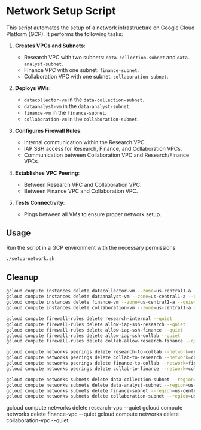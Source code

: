 # Network Setup Script

This script automates the setup of a network infrastructure on Google Cloud Platform (GCP). It performs the following tasks:

1. **Creates VPCs and Subnets**:
   - Research VPC with two subnets: `data-collection-subnet` and `data-analyst-subnet`.
   - Finance VPC with one subnet: `finance-subnet`.
   - Collaboration VPC with one subnet: `collaboration-subnet`.

2. **Deploys VMs**:
   - `datacollector-vm` in the `data-collection-subnet`.
   - `dataanalyst-vm` in the `data-analyst-subnet`.
   - `finance-vm` in the `finance-subnet`.
   - `collaboration-vm` in the `collaboration-subnet`.

3. **Configures Firewall Rules**:
   - Internal communication within the Research VPC.
   - IAP SSH access for Research, Finance, and Collaboration VPCs.
   - Communication between Collaboration VPC and Research/Finance VPCs.

4. **Establishes VPC Peering**:
   - Between Research VPC and Collaboration VPC.
   - Between Finance VPC and Collaboration VPC.

5. **Tests Connectivity**:
   - Pings between all VMs to ensure proper network setup.

## Usage

Run the script in a GCP environment with the necessary permissions:

```bash
./setup-network.sh
```
## Cleanup
```bash
gcloud compute instances delete datacollector-vm --zone=us-central1-a --quiet
gcloud compute instances delete dataanalyst-vm --zone=us-central1-a --quiet
gcloud compute instances delete finance-vm --zone=us-central1-a --quiet
gcloud compute instances delete collaboration-vm --zone=us-central1-a --quiet

gcloud compute firewall-rules delete research-internal --quiet
gcloud compute firewall-rules delete allow-iap-ssh-research --quiet
gcloud compute firewall-rules delete allow-iap-ssh-finance --quiet
gcloud compute firewall-rules delete allow-iap-ssh-collab --quiet
gcloud compute firewall-rules delete collab-allow-research-finance --quiet

gcloud compute networks peerings delete research-to-collab --network=research-vpc --quiet
gcloud compute networks peerings delete collab-to-research --network=collaboration-vpc --quiet
gcloud compute networks peerings delete finance-to-collab --network=finance-vpc --quiet
gcloud compute networks peerings delete collab-to-finance --network=collaboration-vpc --quiet

gcloud compute networks subnets delete data-collection-subnet --region=us-central1 --quiet
gcloud compute networks subnets delete data-analyst-subnet --region=us-central1 --quiet
gcloud compute networks subnets delete finance-subnet --region=us-central1 --quiet
gcloud compute networks subnets delete collaboration-subnet --region=us-central1 --quiet
```
gcloud compute networks delete research-vpc --quiet
gcloud compute networks delete finance-vpc --quiet
gcloud compute networks delete collaboration-vpc --quiet
